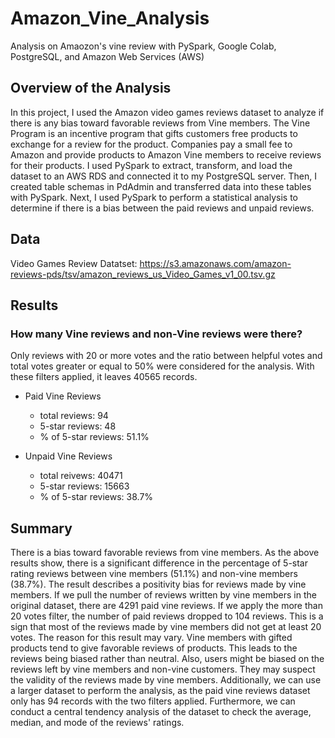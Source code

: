 # Amazon_Vine_Analysis
Analysis on Amaozon's vine review with PySpark, Google Colab, PostgreSQL, and Amazon Web Services (AWS)

## Overview of the Analysis
In this project, I used the Amazon video games reviews dataset to analyze if there is any bias toward favorable reviews from Vine members. The Vine Program is an incentive program that gifts customers free products to exchange for a review for the product. Companies pay a small fee to Amazon and provide products to Amazon Vine members to receive reviews for their products. 
I used PySpark to extract, transform, and load the dataset to an AWS RDS and connected it to my PostgreSQL server. Then, I created table schemas in PdAdmin and transferred data into these tables with PySpark. 
Next, I used PySpark to perform a statistical analysis to determine if there is a bias between the paid reviews and unpaid reviews. 

## Data 
Video Games Review Datatset: https://s3.amazonaws.com/amazon-reviews-pds/tsv/amazon_reviews_us_Video_Games_v1_00.tsv.gz

## Results
### How many Vine reviews and non-Vine reviews were there?
Only reviews with 20 or more votes and the ratio between helpful votes and total votes greater or equal to 50% were considered for the analysis. With these filters applied, it leaves 40565 records. 
- Paid Vine Reviews
    - total reviews: 94
    - 5-star reviews: 48
    - % of 5-star reviews: 51.1%

- Unpaid Vine Reviews
    - total reivews: 40471
    - 5-star reviews: 15663
    - % of 5-star reviews: 38.7%

## Summary

There is a bias toward favorable reviews from vine members. As the above results show,  there is a significant difference in the percentage of 5-star rating reviews between vine members (51.1%) and non-vine members (38.7%). The result describes a positivity bias for reviews made by vine members.
If we pull the number of reviews written by vine members in the original dataset, there are 4291 paid vine reviews. If we apply the more than 20 votes filter, the number of paid reviews dropped to 104 reviews. This is a sign that most of the reviews made by vine members did not get at least 20 votes. The reason for this result may vary. Vine members with gifted products tend to give favorable reviews of products. This leads to the reviews being biased rather than neutral. Also, users might be biased on the reviews left by vine members and non-vine customers. They may suspect the validity of the reviews made by vine members.
Additionally, we can use a larger dataset to perform the analysis, as the paid vine reviews dataset only has 94 records with the two filters applied. Furthermore, we can conduct a central tendency analysis of the dataset to check the average, median, and mode of the reviews' ratings.